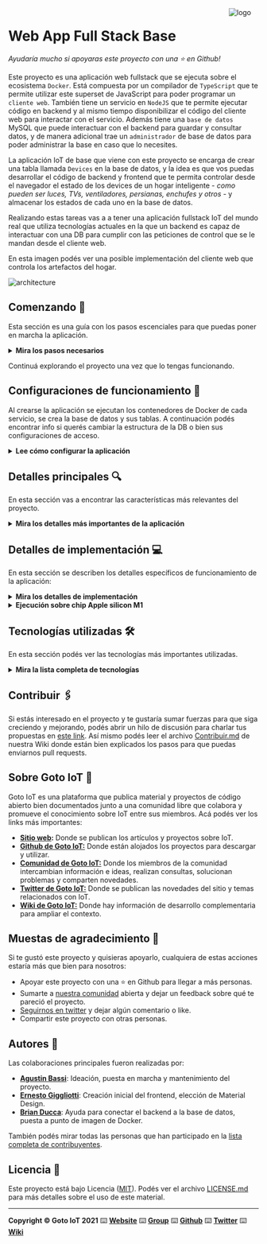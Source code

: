 <a href="https://www.gotoiot.com/">
    <img src="doc/gotoiot-logo.png" alt="logo" title="Goto IoT" align="right" width="60" height="60" />
</a>

Web App Full Stack Base
=======================

*Ayudaría mucho si apoyaras este proyecto con una ⭐ en Github!*

Este proyecto es una aplicación web fullstack que se ejecuta sobre el ecosistema `Docker`. Está compuesta por un compilador de `TypeScript` que te permite utilizar este superset de JavaScript para poder programar un `cliente web`. También tiene un servicio en `NodeJS` que te permite ejecutar código en backend y al mismo tiempo disponibilizar el código del cliente web para interactar con el servicio. Además tiene una `base de datos` MySQL que puede interactuar con el backend para guardar y consultar datos, y de manera adicional trae un `administrador` de base de datos para poder administrar la base en caso que lo necesites.

La aplicación IoT de base que viene con este proyecto se encarga de crear una tabla llamada `Devices` en la base de datos, y la idea es que vos puedas desarrollar el código de backend y frontend que te permita controlar desde el navegador el estado de los devices de un hogar inteligente - *como pueden ser luces, TVs, ventiladores, persianas, enchufes y otros* - y almacenar los estados de cada uno en la base de datos. 

Realizando estas tareas vas a a tener una aplicación fullstack IoT del mundo real que utiliza tecnologías actuales en la que un backend es capaz de interactuar con una DB para cumplir con las peticiones de control que se le mandan desde el cliente web.

En esta imagen podés ver una posible implementación del cliente web que controla los artefactos del hogar.

![architecture](doc/webapp-example-1.png)

## Comenzando 🚀

Esta sección es una guía con los pasos escenciales para que puedas poner en marcha la aplicación.

<details><summary><b>Mira los pasos necesarios</b></summary><br>

### Instalar las dependencias

Para correr este proyecto es necesario que instales `Docker` y `Docker Compose`. 

En [este artículo](https://www.gotoiot.com/pages/articles/docker_installation_linux/) publicado en nuestra web están los detalles para instalar Docker y Docker Compose en una máquina Linux. Si querés instalar ambas herramientas en una Raspberry Pi podés seguir [este artículo](https://www.gotoiot.com/pages/articles/rpi_docker_installation) de nuestra web que te muestra todos los pasos necesarios.

En caso que quieras instalar las herramientas en otra plataforma o tengas algún incoveniente, podes leer la documentación oficial de [Docker](https://docs.docker.com/get-docker/) y también la de [Docker Compose](https://docs.docker.com/compose/install/).

Continua con la descarga del código cuando tengas las dependencias instaladas y funcionando.

### Descargar el código

Para descargar el código, lo más conveniente es que realices un `fork` de este proyecto a tu cuenta personal haciendo click en [este link](https://github.com/gotoiot/app-fullstack-base/fork). Una vez que ya tengas el fork a tu cuenta, descargalo con este comando (acordate de poner tu usuario en el link):

```
git clone https://github.com/USER/app-fullstack-base.git
```

> En caso que no tengas una cuenta en Github podes clonar directamente este repo.

### Ejecutar la aplicación

Para ejecutar la aplicación tenes que correr el comando `docker-compose up` desde la raíz del proyecto. Este comando va a descargar las imágenes de Docker de node, de typescript, de la base datos y del admin de la DB, y luego ponerlas en funcionamiento. 

Para acceder al cliente web ingresa a a la URL [http://localhost:8000/](http://localhost:8000/) y para acceder al admin de la DB accedé a [localhost:8001/](http://localhost:8001/). 

Si pudiste acceder al cliente web y al administrador significa que la aplicación se encuentra corriendo bien. 

> Si te aparece un error la primera vez que corres la app, deteńe el proceso y volvé a iniciarla. Esto es debido a que el backend espera que la DB esté creada al iniciar, y en la primera ejecución puede no alcanzar a crearse. A partir de la segunda vez el problema queda solucionado.

</details>

Continuá explorando el proyecto una vez que lo tengas funcionando.

## Configuraciones de funcionamiento 🔩

Al crearse la aplicación se ejecutan los contenedores de Docker de cada servicio, se crea la base de datos y sus tablas. A continuación podés encontrar info si querés cambiar la estructura de la DB o bien sus configuraciones de acceso.

<details><summary><b>Lee cómo configurar la aplicación</b></summary><br>

### Configuración de la DB

Como ya comprobaste, para acceder PHPMyAdmin tenés que ingresar en la URL [localhost:8001/](http://localhost:8001/). En el login del administrador, el usuario para acceder a la db es `root` y contraseña es la variable `MYSQL_ROOT_PASSWORD` del archivo `docker-compose.yml`.

Para el caso del servicio de NodeJS que se comunica con la DB fijate que en el archivo `src/backend/mysql-connector.js` están los datos de acceso para ingresar a la base.

Si quisieras cambiar la contraseña, puertos, hostname u otras configuraciones de la DB deberías primero modificar el servicio de la DB en el archivo `docker-compose.yml` y luego actualizar las configuraciones para acceder desde PHPMyAdmin y el servicio de NodeJS.

### Estructura de la DB

Al iniciar el servicio de la base de datos, si esta no está creada toma el archivo que se encuentra en `db/dumps/smart_home.sql` para crear la base de datos automáticamente.

En ese archivo está la configuración de la tabla `Devices` y otras configuraciones más. Si quisieras cambiar algunas configuraciones deberías modificar este archivo y crear nuevamente la base de datos para que se tomen en cuenta los cambios.

Tené en cuenta que la base de datos se crea con permisos de superusuario por lo que no podrías borrar el directorio con tu usuario de sistema, para eso debés hacerlo con permisos de administrador. En ese caso podés ejecutar el comando `sudo rm -r db/data` para borrar el directorio completo.

</details>


## Detalles principales 🔍

En esta sección vas a encontrar las características más relevantes del proyecto.

<details><summary><b>Mira los detalles más importantes de la aplicación</b></summary><br>
<br>

### Arquitectura de la aplicación

Como ya pudiste ver, la aplicación se ejecuta sobre el ecosistema Docker, y en esta imagen podés ver el diagrama de arquitectura.

![architecture](doc/architecture.png)

### El cliente web

El cliente web es una Single Page Application que se comunica con el servicio en NodeJS mediante JSON a través de requests HTTP. Puede consultar el estado de dispositivos en la base de datos (por medio del servicio en NodeJS) y también cambiar el estado de los mismos. Los estilos del código están basados en **Material Design**.

### El servicio web

El servicio en **NodeJS** posee distintos endpoints para comunicarse con el cliente web mediante requests HTTP enviando **JSON** en cada transacción. Procesando estos requests es capaz de comunicarse con la base de datos para consultar y controlar el estado de los dispositivos, y devolverle una respuesta al cliente web también en formato JSON. Así mismo el servicio es capaz de servir el código del cliente web.

### La base de datos

La base de datos se comunica con el servicio de NodeJS y permite almacenar el estado de los dispositivos en la tabla **Devices**. Ejecuta un motor **MySQL versión 5.7** y permite que la comunicación con sus clientes pueda realizarse usando usuario y contraseña en texto plano. En versiones posteriores es necesario brindar claves de acceso, por este motivo la versión 5.7 es bastante utilizada para fases de desarrollo.

### El administrador de la DB

Para esta aplicación se usa **PHPMyAdmin**, que es un administrador de base de datos web muy utilizado y que podés utilizar en caso que quieras realizar operaciones con la base, como crear tablas, modificar columnas, hacer consultas y otras cosas más.

### El compilador de TypeScript

**TypeScript** es un lenguaje de programación libre y de código abierto desarrollado y mantenido por Microsoft. Es un superconjunto de JavaScript, que esencialmente añade tipos estáticos y objetos basados en clases. Para esta aplicación se usa un compilador de TypeScript basado en una imagen de [Harmish](https://hub.docker.com/r/harmish) en Dockerhub, y está configurado para monitorear en tiempo real los cambios que se realizan sobre el directorio **src/frontend/ts** y automáticamente generar código compilado a JavaScript en el directorio  **src/frontend/js**. Los mensajes del compilador aparecen automáticamente en la terminal al ejecutar el comando **docker-compose up**.

### Ejecución de servicios

Los servicios de la aplicación se ejecutan sobre **contenedores de Docker**, así se pueden desplegar de igual manera en diferentes plataformas. Los detalles sobre cómo funcionan los servicios los podés ver directamente en el archivo **docker-compose.yml**.

### Organización del proyecto

En la siguiente ilustración podés ver cómo está organizado el proyecto para que tengas en claro qué cosas hay en cada lugar.

```sh
├── db                          # directorio de la DB
│   ├── data                    # estructura y datos de la DB
│   └── dumps                   # directorio de estructuras de la DB
│       └── smart_home.sql      # estructura con la base de datos "smart_home"
├── doc                         # documentacion general del proyecto
└── src                         # directorio codigo fuente
│   ├── backend                 # directorio para el backend de la aplicacion
│   │   ├── index.js            # codigo principal del backend
│   │   ├── mysql-connector.js  # codigo de conexion a la base de datos
│   │   ├── package.json        # configuracion de proyecto NodeJS
│   │   └── package-lock.json   # configuracion de proyecto NodeJS
│   └── frontend                # directorio para el frontend de la aplicacion
│       ├── js                  # codigo javascript que se compila automáticamente
│       ├── static              # donde alojan archivos de estilos, imagenes, fuentes, etc.
│       ├── ts                  # donde se encuentra el codigo TypeScript a desarrollar
│       └── index.html          # archivo principal del cliente HTML
├── docker-compose.yml          # archivo donde se aloja la configuracion completa
├── README.md                   # este archivo
├── CHANGELOG.md                # archivo para guardar los cambios del proyecto
├── LICENSE.md                  # licencia del proyecto
```

> No olvides ir poniendo tus cambios en el archivo `CHANGELOG.md` a medida que avanzas en el proyecto.

</details>

## Detalles de implementación 💻

En esta sección se describen los detalles específicos de funcionamiento de la aplicación:

<details><summary><b>Mira los detalles de implementación</b></summary><br>

#### Instrucciones para agregar un dispositivo

1. En la pantalla principal, hacer click en el botón "NUEVO". A continuación aparece el pop-up "Nuevo dispositivo".

![nuevo dispositivo](doc/paso1_agregar.png)

2. En la ventana de pop-up, ingresar el nombre del dispositivo (es un campo obligatorio) y una descripción de ser necesario (opcional).
3. Elegir del desplegable un tipo de dispositivo. Existen 4 opciones: Lámpara, Ventilador, Velador o Persiana. Este campo es obligatorio.
4. Tildar la casilla "Dimmer" si se desea tener un control granular sobre el dispositivo. En caso contrario, dejarlo en blanco para conseguir una funcionalidad de tipo switch ON/OFF.
5. Una vez que todos los campos necesarios están completos, confirmar la creación del dispositivo presionando el botón "ACEPTAR".

![agregar nuevo dispositivo](doc/pasos_agregar.png)

#### La aplicación ofrece además las siguientes funcionalidades:

*   El sistema permite, además de agregar dispositivos, modificar cualquiera de sus propiedades (Nombre, descripción, tipo) a traves del botón "EDITAR" como se muestra en la figura. El proceso para cambiar las características de un dispositivo es similar al de agregar un elemento ya que se hace por medio de una ventana de pop-up que viene completada con todos los datos actuales del equipo. El estado del dispositivo se modifica directamente utilizando los botones switch ON/OFF o slider (range).

![editar](doc/editar.png)

*   La aplicación indica el tipo de cada dispositivo en forma gráfica a través de íconos.
*   Cuando se setea la propiedad "Dimmer", se puede controlar el dispositivo dentro de un rango de intensidad que va desde el 0 (apagado/cerrado) al 10 (valor máximo/totalmente abierto) y permite incrementos de a 1. Para esta funcionalidad se ofrece un boton de tipo "slider".
*   Si no se selecciona el tilde "Dimmer", el dispositivo se controla por medio de un switch ON/OFF.
*   Se pueden eliminar dispositivos por medio del botón "BORRAR". El sistema solicita confirmación del usuario antes de proceder.

![funciones](doc/funciones.png)

*   Cuando se agrega un nuevo dispositivo o cuando se cambia el tipo de botón de control (switch <--> dimmer) de un elemento existente, se inicializa su estado en cero por seguridad.
*   La aplicación viene con algunos dispositivos cargados como ejemplo.

### Frontend

A continuación se muestra un diagrama con los componentes del frontend e interacciones generales con el backend.
Para el frontend se utilizaron elementos del framework Materialize (botones, modales, drop-down, etc).

![frontend](doc/frontend.png)


### Backend

#### Detalle de la base de datos

Campos de la DB: 

*   id: identificador del elemento dentro de la tabla (se asigna automáticamente).
*   type: indica de qué tipo de dispositivo se trata, y puede tomar valores entre 0 y 3.
*   name: nombre del dispositivo asignado por el usuario.
*   description: indica la descripción ingresada por el usuario.
*   state: este campo indica el estado del dispositivo y es un valor numérico entre 1 y 10.
*   dimmer: indica si el tipo de control es dimmer (1) o switch (0). 
*   intensidad: Valor de la intensidad de 0 a 100. (únicamente para los dispositivos de tipo 2)


<details><summary><b>Ver los endpoints disponibles</b></summary><br>

#### Endpoints disponibles:

A continuación se describen las 

1. Obtener toda la lista de dispositivos y sus características de la base de datos:
    *   URL: http://localhost:8000/devices
    *   Método: GET
    *   Body: Ninguno
    *   Respuesta: 200 - OK, JSON con los dispositivos / 400 - error

     
        Ejemplo de respuesta (200):
    ```json
            [
        {
            "id": 13,
            "name": "Persiana 1",
            "description": "Ventana Comedor",
            "state": 5,
            "dimmer": 1,
            "type": 1
        },
        {
            "id": 16,
            "name": "Velador 1",
            "description": "Dormitorio principal",
            "state": 1,
            "dimmer": 0,
            "type": 2
        },
        {
            "id": 17,
            "name": "Ventilador 1",
            "description": "Living",
            "state": 0,
            "dimmer": 0,
            "type": 3
        },
        {
            "id": 19,
            "name": "Persiana 2",
            "description": "Ventana de la cocina",
            "state": 9,
            "dimmer": 1,
            "type": 1
        }
        ]
    ```

2. Buscar un dispositivo en particular por medio de su id:
    *   URL: http://localhost:8000/buscarDispositivo/?deviceID=id
    *   Método: GET
    *   Body: Ninguno
    *   Respuesta: 200 - OK, JSON con el dispositivo de interés / 400 - error

        Ejemplo de respuesta exitosa (200):
        url: http://localhost:8000/buscarDispositivo/?deviceID=19
        ```json
        [
            {
                "id": 19,
                "name": "Persiana 2",
                "description": "Ventana de la cocina",
                "state": 9,
                "dimmer": 1,
                "type": 1
            }
        ]
        ```

3. Alta de nuevo dispositivo
    *   URL: http://localhost:8000/nuevoDispositivo
    *   Método: POST
    *   Body (ejemplo): {"name": "Lámpara 1", "description": "Pasillo", "state": "0", "dimmer": "0", "type": "0"}
    *   Respuesta: 200 - OK / 400 - error

4. Borrar un dispositivo a partir de su id
    *   URL: http://localhost:8000/borrarDispositivo
    *   Método: DELETE
    *   Body (ejemplo): {"id": "10"}
    *   Respuesta: 200 - OK / 400 - error

5. Cambiar el estado de un dispositivo (switch o slider)
    *   URL: http://localhost:8000/cambiarEstadoDispositivo
    *   Método: PUT
    *   Body (ejemplo): {"id": "10", "state: "8"} (el ejemplo corresponde a un botón slider, para ON/OFF el campo state solo toma valores "0" o "1")
    *   Respuesta: 200 - OK / 400 - error

6. Modificar un dispositivo (nombre, descripcion, tipo, dimmer-y/n)
    *   URL: http://localhost:8000/modificarDispositivo
    *   Método: PUT
    *   Body (ejemplo): {"id": "13","name": "Persiana 1", "description": "Ventana Comedor", "state": "1", "dimmer": "0", "type": "1"}
    *   Respuesta: 200 - OK / 400 - error


</details>

</details>


<details><summary><b>Ejecución sobre chip Apple silicon M1</b></summary><br>

#### 💡 Por defecto, la aplicación no funciona sobre chips Apple M1 porque la versión del server MySQL (5.7) utilizada no es compatible con dicha plataforma. Sin embargo, es posible corregir el problema por medio de algunos updates como se detalla a continuación:

*   Clonar el repositorio con el codigo fuente de la aplicación.
*   En el archivo "docker-compose.yml", reemplazar la versión 5.7 de la imagen del server "mysql-server" con la versión arm64v8/mysql:oracle que es compatible con el chip M1 (Ver captura de pantalla a continuación). </br >

![docker_compose](doc/docker_compose.png)

*   En el archivo "mysql-connector.js", reemplazar la versión del conector de Node "mysql" con "mysql2". Es necesario actualizar el conector porque la version 8 de MySQL server introduce ciertos cambios en los mecanismos de autenticación.

![conector](doc/mysql2.png)

*   Guardar todos los cambios y en una terminal bash, ejecutar "docker-compose up" para levantar los containers.
*   En esta instancia se observarán algunos errores: los logs indicarán que no se encontró la dependencia "mysql2" y por otra parte se pueden observar mensajes adivirtiendo que falla la conexión a la base de datos. Esto se solucionará a continuación.
*   En la aplicación Docker de escritorio, verificar que todos los containers se encuentran arriba.
*   Hacer click en el server de Node (node-backend-1) y abrir la terminal. Ejecutar el comando "npm install mysql2" para instalar la dependencia faltante.

![npm](doc/npm.png)

*   Abrir la app en el browser, http://localhost:8000/, que debería estar en funcionamiento. En caso de algún error, probar deteniendo y reactivando los containers. La aplicación funciona correctamente cuando se observan los siguientes logs en la terminal bash: 

![logs consola](doc/logs_consola.png)

</details>


## Tecnologías utilizadas 🛠️

En esta sección podés ver las tecnologías más importantes utilizadas.

<details><summary><b>Mira la lista completa de tecnologías</b></summary><br>

* [Docker](https://www.docker.com/) - Ecosistema que permite la ejecución de contenedores de software.
* [Docker Compose](https://docs.docker.com/compose/) - Herramienta que permite administrar múltiples contenedores de Docker.
* [Node JS](https://nodejs.org/es/) - Motor de ejecución de código JavaScript en backend.
* [MySQL](https://www.mysql.com/) - Base de datos para consultar y almacenar datos.
* [PHPMyAdmin](https://www.phpmyadmin.net/) - Administrador web de base de datos.
* [Material Design](https://material.io/design) - Bibliotecas de estilo responsive para aplicaciones web.
* [TypeScript](https://www.typescriptlang.org/) - Superset de JavaScript tipado y con clases.

</details>

## Contribuir 🖇️

Si estás interesado en el proyecto y te gustaría sumar fuerzas para que siga creciendo y mejorando, podés abrir un hilo de discusión para charlar tus propuestas en [este link](https://github.com/gotoiot/app-fullstack-base/issues/new). Así mismo podés leer el archivo [Contribuir.md](https://github.com/gotoiot/gotoiot-doc/wiki/Contribuir) de nuestra Wiki donde están bien explicados los pasos para que puedas enviarnos pull requests.

## Sobre Goto IoT 📖

Goto IoT es una plataforma que publica material y proyectos de código abierto bien documentados junto a una comunidad libre que colabora y promueve el conocimiento sobre IoT entre sus miembros. Acá podés ver los links más importantes:

* **[Sitio web](https://www.gotoiot.com/):** Donde se publican los artículos y proyectos sobre IoT. 
* **[Github de Goto IoT:](https://github.com/gotoiot)** Donde están alojados los proyectos para descargar y utilizar. 
* **[Comunidad de Goto IoT:](https://groups.google.com/g/gotoiot)** Donde los miembros de la comunidad intercambian información e ideas, realizan consultas, solucionan problemas y comparten novedades.
* **[Twitter de Goto IoT:](https://twitter.com/gotoiot)** Donde se publican las novedades del sitio y temas relacionados con IoT.
* **[Wiki de Goto IoT:](https://github.com/gotoiot/doc/wiki)** Donde hay información de desarrollo complementaria para ampliar el contexto.

## Muestas de agradecimiento 🎁

Si te gustó este proyecto y quisieras apoyarlo, cualquiera de estas acciones estaría más que bien para nosotros:

* Apoyar este proyecto con una ⭐ en Github para llegar a más personas.
* Sumarte a [nuestra comunidad](https://groups.google.com/g/gotoiot) abierta y dejar un feedback sobre qué te pareció el proyecto.
* [Seguirnos en twitter](https://github.com/gotoiot/doc/wiki) y dejar algún comentario o like.
* Compartir este proyecto con otras personas.

## Autores 👥

Las colaboraciones principales fueron realizadas por:

* **[Agustin Bassi](https://github.com/agustinBassi)**: Ideación, puesta en marcha y mantenimiento del proyecto.
* **[Ernesto Giggliotti](https://github.com/ernesto-g)**: Creación inicial del frontend, elección de Material Design.
* **[Brian Ducca](https://github.com/brianducca)**: Ayuda para conectar el backend a la base de datos, puesta a punto de imagen de Docker.

También podés mirar todas las personas que han participado en la [lista completa de contribuyentes](https://github.com/###/contributors).

## Licencia 📄

Este proyecto está bajo Licencia ([MIT](https://choosealicense.com/licenses/mit/)). Podés ver el archivo [LICENSE.md](LICENSE.md) para más detalles sobre el uso de este material.

---

**Copyright © Goto IoT 2021** ⌨️ [**Website**](https://www.gotoiot.com) ⌨️ [**Group**](https://groups.google.com/g/gotoiot) ⌨️ [**Github**](https://www.github.com/gotoiot) ⌨️ [**Twitter**](https://www.twitter.com/gotoiot) ⌨️ [**Wiki**](https://github.com/gotoiot/doc/wiki)
